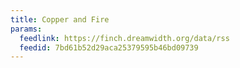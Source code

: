 ```yaml
---
title: Copper and Fire
params:
  feedlink: https://finch.dreamwidth.org/data/rss
  feedid: 7bd61b52d29aca25379595b46bd09739
---
```

